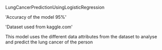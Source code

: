 LungCancerPredictionUsingLogisticRegression

'Accuracy of the model 95%'

'Dataset used from kaggle.com'

This model uses the different data attributes from the dataset to analyse and predict the lung cancer of the person
